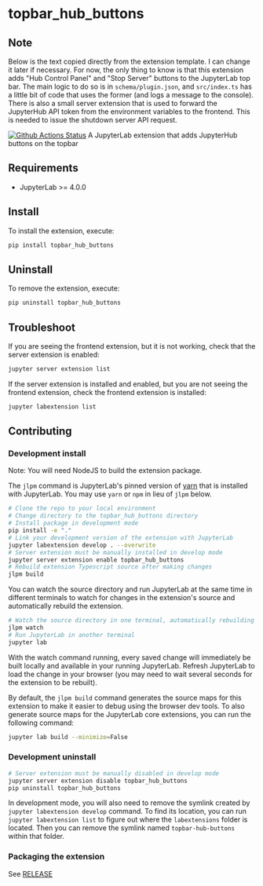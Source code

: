 # topbar_hub_buttons

## Note

Below is the text copied directly from the extension template. I can change it later if necessary.
For now, the only thing to know is that this extension adds "Hub Control Panel" and "Stop Server" buttons to the JupyterLab top bar.
The main logic to do so is in `schema/plugin.json`, and `src/index.ts` has a little bit of code
that uses the former (and logs a message to the console).
There is also a small server extension that is used to forward the JupyterHub API token
from the environment variables to the frontend. This is needed to issue the shutdown server API request.

[![Github Actions Status](https://github.com/AaltoSciComp/topbar-hub-buttons/workflows/Build/badge.svg)](https://github.com/AaltoSciComp/topbar-hub-buttons/actions/workflows/build.yml)
A JupyterLab extension that adds JupyterHub buttons on the topbar

## Requirements

- JupyterLab >= 4.0.0

## Install

To install the extension, execute:

```bash
pip install topbar_hub_buttons
```

## Uninstall

To remove the extension, execute:

```bash
pip uninstall topbar_hub_buttons
```

## Troubleshoot

If you are seeing the frontend extension, but it is not working, check
that the server extension is enabled:

```bash
jupyter server extension list
```

If the server extension is installed and enabled, but you are not seeing
the frontend extension, check the frontend extension is installed:

```bash
jupyter labextension list
```

## Contributing

### Development install

Note: You will need NodeJS to build the extension package.

The `jlpm` command is JupyterLab's pinned version of
[yarn](https://yarnpkg.com/) that is installed with JupyterLab. You may use
`yarn` or `npm` in lieu of `jlpm` below.

```bash
# Clone the repo to your local environment
# Change directory to the topbar_hub_buttons directory
# Install package in development mode
pip install -e "."
# Link your development version of the extension with JupyterLab
jupyter labextension develop . --overwrite
# Server extension must be manually installed in develop mode
jupyter server extension enable topbar_hub_buttons
# Rebuild extension Typescript source after making changes
jlpm build
```

You can watch the source directory and run JupyterLab at the same time in different terminals to watch for changes in the extension's source and automatically rebuild the extension.

```bash
# Watch the source directory in one terminal, automatically rebuilding when needed
jlpm watch
# Run JupyterLab in another terminal
jupyter lab
```

With the watch command running, every saved change will immediately be built locally and available in your running JupyterLab. Refresh JupyterLab to load the change in your browser (you may need to wait several seconds for the extension to be rebuilt).

By default, the `jlpm build` command generates the source maps for this extension to make it easier to debug using the browser dev tools. To also generate source maps for the JupyterLab core extensions, you can run the following command:

```bash
jupyter lab build --minimize=False
```

### Development uninstall

```bash
# Server extension must be manually disabled in develop mode
jupyter server extension disable topbar_hub_buttons
pip uninstall topbar_hub_buttons
```

In development mode, you will also need to remove the symlink created by `jupyter labextension develop`
command. To find its location, you can run `jupyter labextension list` to figure out where the `labextensions`
folder is located. Then you can remove the symlink named `topbar-hub-buttons` within that folder.

### Packaging the extension

See [RELEASE](RELEASE.md)

